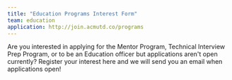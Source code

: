 ```yaml
---
title: "Education Programs Interest Form"
team: education
application: http://join.acmutd.co/programs
---
```


Are you interested in applying for the Mentor Program, Technical Interview Prep Program, or to be an Education officer but applications aren't open currently? Register your interest here and we will send you an email when applications open!